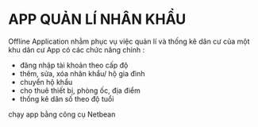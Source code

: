 # APP QUẢN LÍ NHÂN KHẨU
Offline Application nhằm phục vụ việc quản lí và thống kê dân cư của một khu dân cư
App có các chức năng chính :
- đăng nhập tài khoản theo cấp độ
- thêm, sửa, xóa nhân khẩu/ hộ gia đình
- chuyển hộ khẩu
- cho thuê thiết bị, phòng ốc, địa điểm
- thống kê dân số theo độ tuổi

chạy app bằng công cụ Netbean
